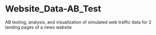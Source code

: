 # Website_Data-AB_Test
AB testing, analysis, and visualization of simulated web traffic data for 2 landing pages of a news website
